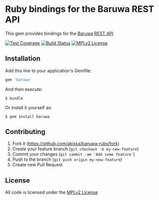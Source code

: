 # Ruby bindings for the Baruwa REST API

This gem provides bindings for the [Baruwa](https://www.baruwa.com/) [REST API](https://www.baruwa.com/docs/api/)

[![Test Coverage](https://codeclimate.com/github/akissa/baruwa-ruby/badges/coverage.svg)](https://codeclimate.com/github/akissa/baruwa-ruby/coverage)
[![Build Status](https://travis-ci.org/akissa/baruwa-ruby.svg?branch=master)](https://travis-ci.org/akissa/baruwa-ruby)
[![MPLv2 License](https://img.shields.io/badge/license-MPLv2-blue.svg?style=flat-square)](https://www.mozilla.org/MPL/2.0/)

## Installation

Add this line to your application's Gemfile:

```ruby
gem 'baruwa'
```

And then execute:

    $ bundle

Or install it yourself as:

    $ gem install baruwa

## Contributing

1. Fork it (https://github.com/akissa/baruwa-ruby/fork)
2. Create your feature branch (`git checkout -b my-new-feature`)
3. Commit your changes (`git commit -am 'Add some feature'`)
4. Push to the branch (`git push origin my-new-feature`)
5. Create new Pull Request


## License

All code is licensed under the
[MPLv2 License](https://github.com/akissa/baruwa-ruby/blob/master/LICENSE)
